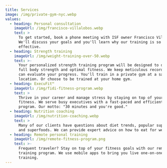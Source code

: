 ```yaml
---
title: Services
image: /img/private-gym-nyc.webp
values:
  - heading: Personal consultation
    imageUrl: /img/francisco-villalobos.webp
    text: >
      To get started, book a phone meeting with ISF owner Francisco Villalobos. 
      We'll discuss your goals and you'll learn why our training is so
      effective. 
  - heading: Strength training
    imageUrl: /img/weight-training-over-50.webp
    text: >-
      Your personalized strength training program will be designed to develop
      full body strength and optimal fitness. We keep meticulous records so you
      can evaluate your progress. You'll train in a private gym at a safe
      location. Or choose to be trained at your home gym. 
  - heading: ExecuFit™
    imageUrl: /img/fidi-fitness-program.webp
    text: >
      Thrive in your career and manage stress by staying on top of your physical
      fitness. We serve busy executives with a fast-paced and efficient workout
      program. Our motto: "30 minutes and you're good."
  - heading: Nutrition coaching
    imageUrl: /img/nutrition-coaching.webp
    text: >
      Many of our clients have questions about diet trends, popular supplements,
      and superfoods. We can provide expert advice on how to eat for wellness. 
  - heading: Remote personal training
    imageUrl: /img/remote-fitness-program.png
    text: >-
      Frequent traveler? Stay on top of your fitness goals with our remote
      training program. We use mobile apps to bring you live one-on-one
      training.
---
```


